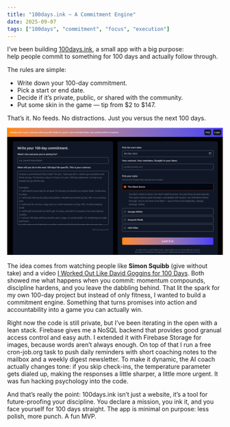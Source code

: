 ```yaml
---
title: "100days.ink — A Commitment Engine"
date: 2025-09-07
tags: ["100days", "commitment", "focus", "execution"]
---
```


I’ve been building [100days.ink](https://100days.ink), a small app with a big purpose:  
help people commit to something for 100 days and actually follow through.

The rules are simple:

- Write down your 100-day commitment.  
- Pick a start or end date.  
- Decide if it’s private, public, or shared with the community.  
- Put some skin in the game — tip from $2 to $147.  

That’s it. No feeds. No distractions. Just you versus the next 100 days.

![100Days.ink landing page](100daysink.png)

The idea comes from watching people like **Simon Squibb** (give without take) and a video [I Worked Out Like David Goggins for 100 Days](https://youtu.be/vWU5O7cK7aI?si=Qvuerw0Zx3Y68PMf). Both showed me what happens when you commit: momentum compounds, discipline hardens, and you leave the dabbling behind. That lit the spark for my own 100-day project but instead of only fitness, I wanted to build a commitment engine. Something that turns promises into action and accountability into a game you can actually win.

Right now the code is still private, but I’ve been iterating in the open with a lean stack. Firebase gives me a NoSQL backend that provides good granual access control and easy auth. I extended it with Firebase Storage for images, because words aren’t always enough. On top of that I run a free cron-job.org task to push daily reminders with short coaching notes to the mailbox and a weekly digest newsletter. To make it dynamic, the AI coach actually changes tone: if you skip check-ins, the temperature parameter gets dialed up, making the responses a little sharper, a little more urgent. It was fun hacking psychology into the code.

And that’s really the point: 100days.ink isn’t just a website, it’s a tool for future-proofing your discipline. You declare a mission, you ink it, and you face yourself for 100 days straight. The app is minimal on purpose: less polish, more punch. A fun MVP.